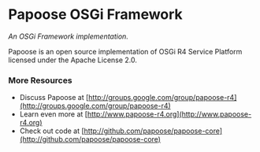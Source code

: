 Papoose OSGi Framework
=====
<em>An OSGi Framework implementation.</em>

Papoose is an open source implementation of OSGi R4 Service Platform licensed under the Apache License 2.0.

### More Resources ###

*  Discuss Papoose at [http://groups.google.com/group/papoose-r4](http://groups.google.com/group/papoose-r4)
*  Learn even more at [http://www.papoose-r4.org](http://www.papoose-r4.org)
*  Check out code at [http://github.com/papoose/papoose-core](http://github.com/papoose/papoose-core)
